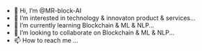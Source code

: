 - 👋 Hi, I’m @MR-block-AI
- 👀 I’m interested in technology & innovaton product & services...
- 🌱 I’m currently learning Blockchain & ML & NLP...
- 💞️ I’m looking to collaborate on Blockchain & ML & NLP...
- 📫 How to reach me ...

<!---
MR-block-AI/MR-block-AI is a ✨ special ✨ repository because its `README.md` (this file) appears on your GitHub profile.
You can click the Preview link to take a look at your changes.
--->
